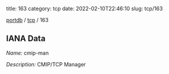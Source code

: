 title: 163
category: tcp
date: 2022-02-10T22:46:10
slug: tcp/163

[portdb](/) / [tcp](/category/tcp.html) / 163


## IANA Data

_Name:_ cmip-man

_Description:_ CMIP/TCP Manager

